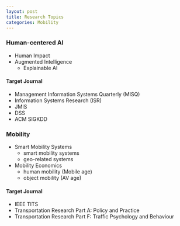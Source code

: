 ```yaml
---
layout: post
title: Research Topics
categories: Mobility
---
```


### Human-centered AI

- Human Impact
- Augmented Intelligence
    - Explainable AI

#### Target Journal

- Management Information Systems Quarterly (MISQ)
- Information Systems Research (ISR)
- JMIS
- DSS
- ACM SIGKDD

### Mobility

- Smart Mobility Systems
    - smart mobility systems
    - geo-related systems
- Mobility Economics
    - human mobility (Mobile age)
    - object mobility (AV age)

#### Target Journal

- IEEE TITS
- Transportation Research Part A: Policy and Practice
- Transportation Research Part F: Traffic Psychology and Behaviour